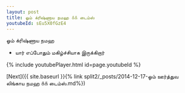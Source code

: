 ```yaml
---
layout: post
title: ஓம் க்ரிஷ்ணாய நமஹ ௧௧ டைம்ஸ்
youtubeId: sEu5X0fGzE4
---
```

 
 
 ஓம் க்ரிஷ்ணாய நமஹ  
 
 -  யார் எப்போதும் மகிழ்ச்சியாக இருக்கிறார் 
 
  
 
  
 
 
 
 
 
 


{% include youtubePlayer.html id=page.youtubeId %}
 
[Next]({{ site.baseurl }}{% link  split2/_posts/2014-12-17-ஓம் ஊர்த்துவ லிங்காய நமஹ ௧௧ டைம்ஸ்.md%})
 
